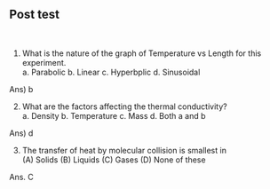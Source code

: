 ## Post test
<br>

1)	What is the nature of the graph of Temperature vs Length for this experiment.<br>
a.	Parabolic
b.	Linear
c.	Hyperbplic
d.	Sinusoidal

Ans) b

2)	What are the factors affecting the thermal conductivity?<br>
a.	Density
b.	Temperature
c.	Mass
d.	Both a and b

Ans) d

3)	The transfer of heat by molecular collision is smallest in<br>
(A) Solids
(B) Liquids
(C) Gases
(D) None of these

Ans. C
